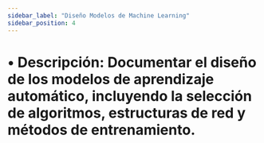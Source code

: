 ```yaml
---
sidebar_label: "Diseño Modelos de Machine Learning"
sidebar_position: 4
---
```


# •	Descripción: Documentar el diseño de los modelos de aprendizaje automático, incluyendo la selección de algoritmos, estructuras de red y métodos de entrenamiento.
